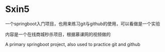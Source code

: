 # Sxin5
一个springboot入门项目，也用来练习git与github的使用，可以看做是一个实验

内容是一个在线商城秒杀项目，根据慕课网的视频做的

A primary springboot project, also used to practice git and github

